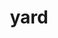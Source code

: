 ---
category: 4-letters
denotation: null
name: yard
reference_link: https://www.etymonline.com/word/yard
root_language: null
root_name: null
title: yard
type: free
word_sums:
- respelling: yard
  sum: 'Yard + '
---